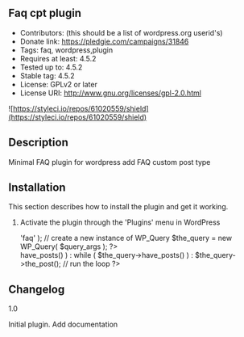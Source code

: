 ## Faq cpt plugin ##
 - Contributors: (this should be a list of wordpress.org userid's)
 - Donate link: https://pledgie.com/campaigns/31846
 - Tags: faq, wordpress,plugin
 - Requires at least: 4.5.2
 - Tested up to: 4.5.2
 - Stable tag: 4.5.2
 - License: GPLv2 or later
 - License URI: http://www.gnu.org/licenses/gpl-2.0.html

![https://styleci.io/repos/61020559/shield](https://styleci.io/repos/61020559/shield)

Description
-----------

Minimal FAQ plugin for wordpress
add FAQ custom post type

Installation
------------

This section describes how to install the plugin and get it working.

1. Activate the plugin through the 'Plugins' menu in WordPress


      <?php
      $query_args = array(
        'post_type' => 'faq'
      );
      // create a new instance of WP_Query
      $the_query = new WP_Query( $query_args );
      ?>
      <div class="panel-group" id="accordion" role="tablist" aria-multiselectable="false">
      <?php if ( $the_query->have_posts() ) : while ( $the_query->have_posts() ) : $the_query->the_post(); // run the loop ?>
        <?php
        get_template_part('templates/panel', 'faq');
        ?>
        <?php endwhile; endif; ?>
        </div>

Changelog
---------

1.0

Initial plugin.
Add documentation
